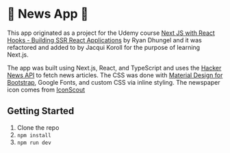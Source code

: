 # 📰 News App 📰

This app originated as a project for the Udemy course [Next JS with React Hooks - Building SSR React Applications](https://www.udemy.com/course/next-js-react-hooks/) by Ryan Dhungel and it was refactored and added to by Jacqui Koroll for the purpose of learning Next.js.

The app was built using Next.js, React, and TypeScript and uses the [Hacker News API](https://hn.algolia.com/api) to fetch news articles. The CSS was done with  [Material Design for Bootstrap](https://mdbootstrap.com/), Google Fonts, and custom CSS via inline styling. The newspaper icon comes from [IconScout](https://iconscout.com/)

## Getting Started

1. Clone the repo
2. `npm install`
3. `npm run dev`

